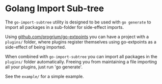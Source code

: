Golang Import Sub-tree
======================

The `go-import-subtree` utility is designed to be used with `go generate` to
import all packages in a sub-folder for side-effect imports.

Using [github.com/progrium/go-extpoints](https://github.com/progrium/go-extpoints)
you can have a project with a `plugins/` folder, where plugins register
themselves using go-extpoints as a side-effect of being imported.

When combined with `go-import-subtree` you can import all packages in the
`plugins/` folder automatically. Freeing you from maintaining a file importing
all your plugins, just run 'go generate'.

See the `example/` for a simple example.
